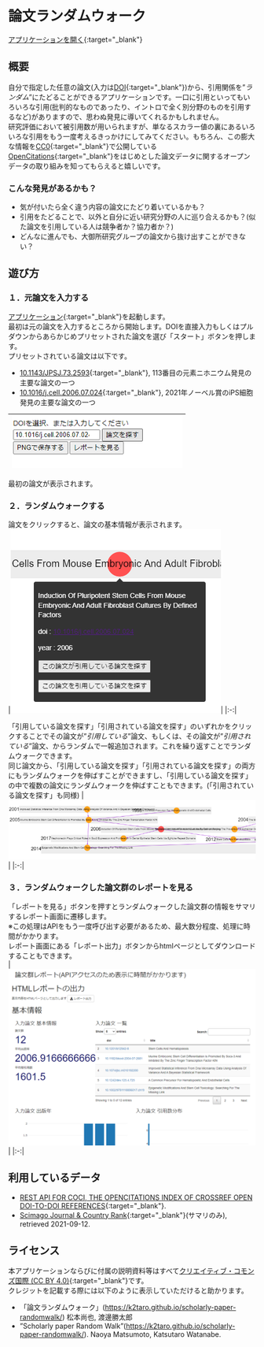 # 論文ランダムウォーク
[アプリケーションを開く](app/rw.html){:target="_blank"}

## 概要
自分で指定した任意の論文(入力は[DOI](https://ja.wikipedia.org/wiki/%E3%83%87%E3%82%B8%E3%82%BF%E3%83%AB%E3%82%AA%E3%83%96%E3%82%B8%E3%82%A7%E3%82%AF%E3%83%88%E8%AD%98%E5%88%A5%E5%AD%90){:target="_blank"})から、引用関係を”_ランダム_”にたどることができるアプリケーションです。一口に引用といってもいろいろな引用(批判的なものであったり、イントロで全く別分野のものを引用するなど)がありますので、思わぬ発見に導いてくれるかもしれません。  
研究評価において被引用数が用いられますが、単なるスカラー値の裏にあるいろいろな引用をもう一度考えるきっかけにしてみてください。もちろん、この膨大な情報を[CC0](https://creativecommons.org/publicdomain/zero/1.0/deed.ja){:target="_blank"}で公開している[OpenCitations](https://opencitations.net/){:target="_blank"}をはじめとした論文データに関するオープンデータの取り組みを知ってもらえると嬉しいです。
### こんな発見があるかも？  
- 気が付いたら全く違う内容の論文にたどり着いているかも？
- 引用をたどることで、以外と自分に近い研究分野の人に巡り合えるかも？(似た論文を引用している人は競争者か？協力者か？)
- どんなに進んでも、大御所研究グループの論文から抜け出すことができない？

## 遊び方
### １．元論文を入力する
[アプリケーション](app/rw.html){:target="_blank"}を起動します。  
最初は元の論文を入力するところから開始します。DOIを直接入力もしくはプルダウンからあらかじめプリセットされた論文を選び「スタート」ボタンを押します。  
プリセットされている論文は以下です。  
- [10.1143/JPSJ.73.2593](https://doi.org/10.1143/JPSJ.73.2593){:target="_blank"}, 113番目の元素ニホニウム発見の主要な論文の一つ  
- [10.1016/j.cell.2006.07.024](https://doi.org/10.1016/j.cell.2006.07.024){:target="_blank"}, 2021年ノーベル賞のiPS細胞発見の主要な論文の一つ  
  
|![image1](image1.png)|
|:-:|  

最初の論文が表示されます。  

### ２．ランダムウォークする
論文をクリックすると、論文の基本情報が表示されます。  
|![image2](image2.png)|
|:-:|  

「引用している論文を探す」「引用されている論文を探す」のいずれかをクリックすることでその論文が”_引用している_”論文、もしくは、その論文が”_引用されている_”論文、からランダムで一報追加されます。これを繰り返すことでランダムウォークできます。  
同じ論文から、「引用している論文を探す」「引用されている論文を探す」の両方にもランダムウォークを伸ばすことができますし、「引用している論文を探す」の中で複数の論文にランダムウォークを伸ばすこともできます。(「引用されている論文を探す」も同様)
|![image3](image3.png)|
|:-:|  

### ３．ランダムウォークした論文群のレポートを見る
「レポートを見る」ボタンを押すとランダムウォークした論文群の情報をサマリするレポート画面に遷移します。  
※この処理はAPIをもう一度呼び出す必要があるため、最大数分程度、処理に時間がかかります。  
レポート画面にある「レポート出力」ボタンからhtmlページとしてダウンロードすることもできます。  
|![image4](image4.png)|
|:-:|  

## 利用しているデータ
- [REST API FOR COCI, THE OPENCITATIONS INDEX OF CROSSREF OPEN DOI-TO-DOI REFERENCES](https://opencitations.net/index/coci/api/v1){:target="_blank"}.
- [Scimago Journal & Country Rank](http://www.scimagojr.com/){:target="_blank"}(サマリのみ), retrieved 2021-09-12.

## ライセンス
本アプリケーションならびに付属の説明資料等はすべて[クリエイティブ・コモンズ国際 (CC BY 4.0)](https://creativecommons.org/licenses/by/4.0/deed.ja){:target="_blank"}です。  
クレジットを記載する際には以下のように表示していただけると助かります。
- 「論文ランダムウォーク」(https://k2taro.github.io/scholarly-paper-randomwalk/) 松本尚也, 渡邊勝太郎
- ”Scholarly paper Random Walk”(https://k2taro.github.io/scholarly-paper-randomwalk/). Naoya Matsumoto, Katsutaro Watanabe.
